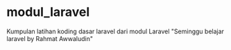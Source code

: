 # modul_laravel
Kumpulan latihan koding dasar laravel dari modul Laravel "Seminggu belajar laravel by Rahmat Awwaludin"
